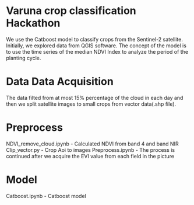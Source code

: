 # Varuna crop classification Hackathon
   We use the Catboost model to classify crops from the Sentinel-2 satellite. Initially, we explored data from QGIS software. The concept of the model is to use the time series of the median NDVI Index to analyze the period of the planting cycle. 
# Data Data Acquisition
   The data filted from at most 15% percentage of the cloud in each day and then we split satellite images to small crops from vector data(.shp file).  
# Preprocess
   NDVI_remove_cloud.ipynb - Calculated NDVI from band 4 and band NIR
   Clip_vector.py - Crop Aoi to images
   Preprocess.ipynb - The process is continued after we acquire the EVI value from each field in the picture
# Model
   Catboost.ipynb - Catboost model
